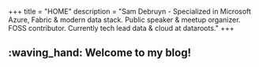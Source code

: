 +++
title = "HOME"
description = "Sam Debruyn - Specialized in Microsoft Azure, Fabric & modern data stack. Public speaker & meetup organizer. FOSS contributor. Currently tech lead data & cloud at dataroots."
+++

## :waving_hand: Welcome to my blog!
